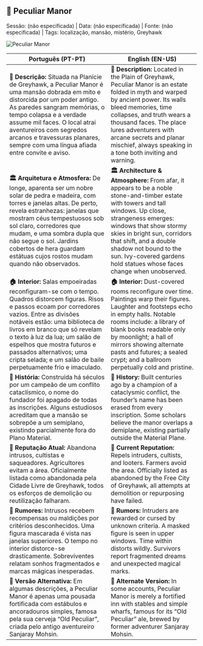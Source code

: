 ## 🏰 Peculiar Manor

Sessão: (não especificada) | Data: (não especificada) | Fonte: (não especificada) | Tags: localização, mansão, mistério, Greyhawk

![Peculiar Manor](https://tse4.mm.bing.net/th/id/OIP.vqGTysLAoOfy74WtVwQpaQHaFn?pid=Api)

| **Português (PT-PT)** | **English (EN-US)** |
|-----------------------|---------------------|
| **📝 Descrição:** Situada na Planície de Greyhawk, a Peculiar Manor é uma mansão dobrada em mito e distorcida por um poder antigo. As paredes sangram memórias, o tempo colapsa e a verdade assume mil faces. O local atrai aventureiros com segredos arcanos e travessuras planares, sempre com uma língua afiada entre convite e aviso. | **📝 Description:** Located in the Plain of Greyhawk, Peculiar Manor is an estate folded in myth and warped by ancient power. Its walls bleed memories, time collapses, and truth wears a thousand faces. The place lures adventurers with arcane secrets and planar mischief, always speaking in a tone both inviting and warning. |
| **🏛 Arquitetura e Atmosfera:** De longe, aparenta ser um nobre solar de pedra e madeira, com torres e janelas altas. De perto, revela estranhezas: janelas que mostram céus tempestuosos sob sol claro, corredores que mudam, e uma sombra dupla que não segue o sol. Jardins cobertos de hera guardam estátuas cujos rostos mudam quando não observados. | **🏛 Architecture & Atmosphere:** From afar, it appears to be a noble stone-and-timber estate with towers and tall windows. Up close, strangeness emerges: windows that show stormy skies in bright sun, corridors that shift, and a double shadow not bound to the sun. Ivy-covered gardens hold statues whose faces change when unobserved. |
| **🏠 Interior:** Salas empoeiradas reconfiguram-se com o tempo. Quadros distorcem figuras. Risos e passos ecoam por corredores vazios. Entre as divisões notáveis estão: uma biblioteca de livros em branco que só revelam o texto à luz da lua; um salão de espelhos que mostra futuros e passados alternativos; uma cripta selada; e um salão de baile perpetuamente frio e imaculado. | **🏠 Interior:** Dust-covered rooms reconfigure over time. Paintings warp their figures. Laughter and footsteps echo in empty halls. Notable rooms include: a library of blank books readable only by moonlight; a hall of mirrors showing alternate pasts and futures; a sealed crypt; and a ballroom perpetually cold and pristine. |
| **📜 História:** Construída há séculos por um campeão de um conflito cataclísmico, o nome do fundador foi apagado de todas as inscrições. Alguns estudiosos acreditam que a mansão se sobrepõe a um semiplano, existindo parcialmente fora do Plano Material. | **📜 History:** Built centuries ago by a champion of a cataclysmic conflict, the founder’s name has been erased from every inscription. Some scholars believe the manor overlaps a demiplane, existing partially outside the Material Plane. |
| **📢 Reputação Atual:** Abandona intrusos, cultistas e saqueadores. Agricultores evitam a área. Oficialmente listada como abandonada pela Cidade Livre de Greyhawk, todos os esforços de demolição ou reutilização falharam. | **📢 Current Reputation:** Repels intruders, cultists, and looters. Farmers avoid the area. Officially listed as abandoned by the Free City of Greyhawk, all attempts at demolition or repurposing have failed. |
| **🔮 Rumores:** Intrusos recebem recompensas ou maldições por critérios desconhecidos. Uma figura mascarada é vista nas janelas superiores. O tempo no interior distorce-se drasticamente. Sobreviventes relatam sonhos fragmentados e marcas mágicas inesperadas. | **🔮 Rumors:** Intruders are rewarded or cursed by unknown criteria. A masked figure is seen in upper windows. Time within distorts wildly. Survivors report fragmented dreams and unexpected magical marks. |
| **🍺 Versão Alternativa:** Em algumas descrições, a Peculiar Manor é apenas uma pousada fortificada com estábulos e ancoradouros simples, famosa pela sua cerveja “Old Peculiar”, criada pelo antigo aventureiro Sanjaray Mohsin. | **🍺 Alternate Version:** In some accounts, Peculiar Manor is merely a fortified inn with stables and simple wharfs, famous for its “Old Peculiar” ale, brewed by former adventurer Sanjaray Mohsin. |
